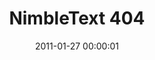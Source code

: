 ---
layout: web-error
date: 2011-01-27 00:00:01
title: NimbleText 404
image: nimbletext.com
alt: NimbleText Ugly Guy
category: web-errors
---